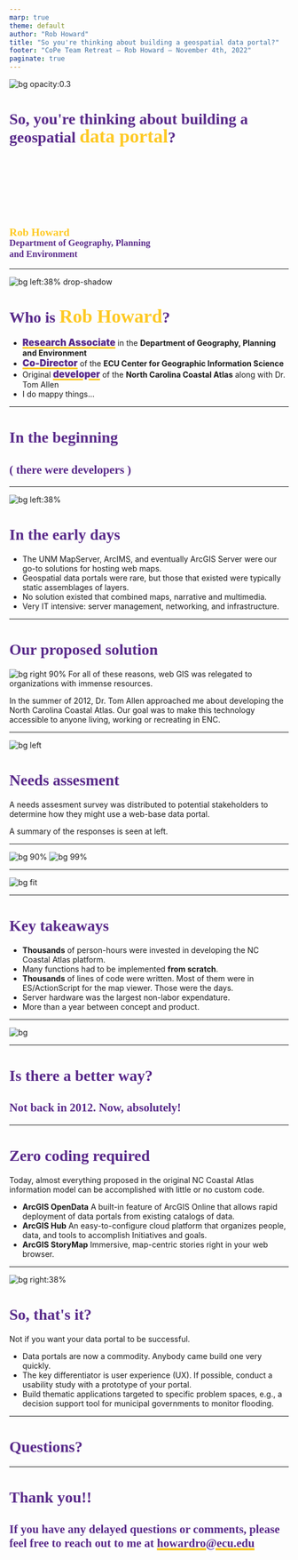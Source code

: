 ```yaml
---
marp: true
theme: default
author: "Rob Howard"
title: "So you're thinking about building a geospatial data portal?"
footer: "CoPe Team Retreat — Rob Howard — November 4th, 2022"
paginate: true
---
```


<style>
    :root {
        font-family: Quattrocento;
    }

    a {
        color: #592A8A;
        text-decoration: underline solid #FEC923 0.2em;
    }

    strong {
        color: #592A8A;
        font-size: 1.2em;
        font-weight: 900;
        text-decoration: underline solid #FEC923 0.2em;
    }

    strong.tag {
        color: #FFFFFF;
        background-color: #FEC923;
        border-radius: 2px 18px 4px 18px;
        padding: 4px 8px 4px 8px;
    }

    em {
        font-style: normal;
        font-weight: bold;
    }

    h1, h2, h3, h4, h5, h6 {
        color: #592A8A;
        font-family: Oswald !important;
    }

    h1 > strong,
    h2 > strong,
    h3 > strong,
    h4 > strong,
    h5 > strong,
    h6 > strong {
        color: #FEC923 !important;
        background-color: transparent !important;
        font-family: Oswald !important;
        font-size: 1.2em;
        line-height: 0.9em;
        text-decoration: none;
    }

    ul li::before {

    }

    ol > li::marker {

    }

    section.masthead {
        padding-left: 15%;
        padding-right: 15%;
        /* padding-top: 15%; */
        text-align: center;
    }

    section.masthead h1 {
        font-size: 2.25em;
    }

    section.masthead h1 strong,
    section.masthead h2 strong,
    section.masthead h3 strong,
    section.masthead h4 strong,
    section.masthead h5 strong,
    section.masthead h6 strong {
          padding: none !important;
          text-shadow:
           -1px -1px 0 #592A8A,  
            1px -1px 0 #592A8A,
           -1px  1px 0 #592A8A,
            1px  1px 0 #592A8A;
    }

    section.no-footer footer {
        display: none !important;
    }

    section.section-purple {
        background-color: #592A8A;
    }

    section.section-purple h1 {
        color: #FFF;
        font-size: 4em;
        text-align: center;
    }

    section.section-purple h2 {
        color: #FFF;
        font-size: 2em;
        font-style: italic;
        text-align: center;
    }

    section.section-purple footer {
        display: none;
    }

    section.thank-you h1 {
        font-size: 4em;
        text-align: center;
    }

    section.thank-you h2 {
        font-size: 2em;
        text-align: center;
    }

    section.thank-you footer {
        display: none;
    }
</style>

<!-- _paginate: false -->
<!-- _class: masthead no-footer -->
![bg opacity:0.3](ncca_beach.jpg)
# So, you're thinking about building a geospatial __data portal__?
### <br><br><br><br><br>
### __Rob Howard__<br>Department of Geography, Planning<br>and Environment

---
<!-- _class: no-footer -->
![bg left:38% drop-shadow](me.jpg)
# Who is __Rob Howard__?
* __Research Associate__ in the _Department of Geography, Planning and Environment_
* __Co-Director__ of the _ECU Center for Geographic Information Science_
* Original __developer__ of the _North Carolina Coastal Atlas_ along with Dr. Tom Allen
* I do mappy things...

<!-- ---
# The __game plan__
1) In the beginning...
1) ArcGIS Online, OpenData, Hubs and more...
1)   -->

---
<!-- _class: section-purple -->
# In the beginning
## ( there were developers )

---
![bg left:38%](gis_split.png)
# In the early days
* The UNM MapServer, ArcIMS, and eventually ArcGIS Server were our go-to solutions for hosting web maps. 
* Geospatial data portals were rare, but those that existed were typically static assemblages of layers.
* No solution existed that combined maps, narrative and multimedia.
* Very IT intensive: server management, networking, and infrastructure. 

---
# Our proposed solution
![bg right 90%](ncca_logoswarm.png)
For all of these reasons, web GIS was relegated to organizations with immense resources.

In the summer of 2012, Dr. Tom Allen approached me about developing the North Carolina Coastal Atlas. Our goal was to make this technology accessible to anyone living, working or recreating in ENC.

---
![bg left](ncca_needs.png)
# Needs assesment
A needs assesment survey was distributed to potential stakeholders to determine how they might use a web-base data portal.

A summary of the responses is seen at left.

---
<!-- _class: no-footer -->
![bg 90%](ncca_homepage.jpg)
![bg 99%](ncca_catalog.jpg)

---
<!-- _class: no-footer -->
![bg fit](ncca_flowchart.png)

---

# Key takeaways
* _Thousands_ of person-hours were invested in developing the NC Coastal Atlas platform.
* Many functions had to be implemented _from scratch_. 
* _Thousands_ of lines of code were written. Most of them were in ES/ActionScript for the map viewer. Those were the days.
* Server hardware was the largest non-labor expendature.
* More than a year between concept and product.

---
<!-- _class: no-footer -->
![bg](ncca_beach.jpg)

---
<!-- _class: section-purple -->
# Is there a better way?
## Not back in 2012. Now, absolutely!
---
# Zero coding required
Today, almost everything proposed in the original NC Coastal Atlas information model can be accomplished with little or no custom code.
* _ArcGIS OpenData_
  A built-in feature of ArcGIS Online that allows rapid deployment of data portals from existing catalogs of data.
* _ArcGIS Hub_
  An easy-to-configure cloud platform that organizes people, data, and tools to accomplish Initiatives and goals.
* _ArcGIS StoryMap_
  Immersive, map-centric stories right in your web browser.

---
![bg right:38%](MapPinIntheDesert_Half.png)
# So, that's it?
Not if you want your data portal to be successful.
* Data portals are now a commodity. Anybody came build one very quickly.
* The key differentiator is user experience (UX). If possible, conduct a usability study with a prototype of your portal.
* Build thematic applications targeted to specific problem spaces, e.g., a decision support tool for municipal governments to monitor flooding.

---
<!-- _class: section-purple -->
# Questions?

---
<!-- _class: thank-you -->
# Thank you!!
## If you have any delayed questions or comments, please feel free to reach out to me at howardro@ecu.edu